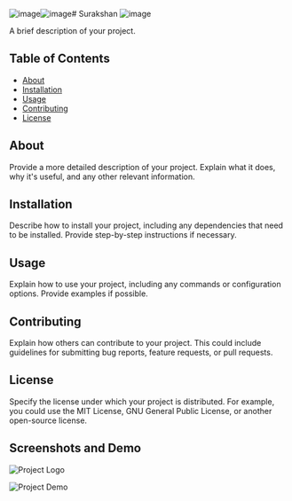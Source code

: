 ![image](https://github.com/sdjbabin/Surakshan/assets/137878044/83b521b6-56a3-4c4a-a093-d347f3c5dade)![image](https://github.com/sdjbabin/Surakshan/assets/137878044/2280b7f8-2414-44b8-b9b8-e03f67ce576b)# Surakshan
![image](https://github.com/sdjbabin/Surakshan/assets/137878044/46a0a472-c34b-46cf-87e1-23da4c1dc6fd)




A brief description of your project.

## Table of Contents

- [About](#about)
- [Installation](#installation)
- [Usage](#usage)
- [Contributing](#contributing)
- [License](#license)

## About

Provide a more detailed description of your project. Explain what it does, why it's useful, and any other relevant information.

## Installation

Describe how to install your project, including any dependencies that need to be installed. Provide step-by-step instructions if necessary.

## Usage

Explain how to use your project, including any commands or configuration options. Provide examples if possible.

## Contributing

Explain how others can contribute to your project. This could include guidelines for submitting bug reports, feature requests, or pull requests.

## License

Specify the license under which your project is distributed. For example, you could use the MIT License, GNU General Public License, or another open-source license.

## Screenshots and Demo

![Project Logo](https://example.com/logo.png)

![Project Demo](https://example.com/demo.gif)
